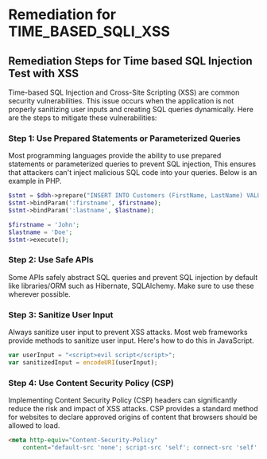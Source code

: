 # Remediation for TIME_BASED_SQLI_XSS

## Remediation Steps for Time based SQL Injection Test with XSS

Time-based SQL Injection and Cross-Site Scripting (XSS) are common security vulnerabilities. This issue occurs when the application is not properly sanitizing user inputs and creating SQL queries dynamically. Here are the steps to mitigate these vulnerabilities:

### Step 1: Use Prepared Statements or Parameterized Queries

Most programming languages provide the ability to use prepared statements or parameterized queries to prevent SQL injection, This ensures that attackers can't inject malicious SQL code into your queries. Below is an example in PHP.

```php
$stmt = $dbh->prepare("INSERT INTO Customers (FirstName, LastName) VALUES (:firstname, :lastname)");
$stmt->bindParam(':firstname', $firstname);
$stmt->bindParam(':lastname', $lastname);

$firstname = 'John';
$lastname = 'Doe';
$stmt->execute();
```

### Step 2: Use Safe APIs

Some APIs safely abstract SQL queries and prevent SQL injection by default like libraries/ORM such as Hibernate, SQLAlchemy. Make sure to use these wherever possible.

### Step 3: Sanitize User Input

Always sanitize user input to prevent XSS attacks. Most web frameworks provide methods to sanitize user input. Here's how to do this in JavaScript.

```javascript
var userInput = "<script>evil script</script>";
var sanitizedInput = encodeURI(userInput);
```

### Step 4: Use Content Security Policy (CSP)

Implementing Content Security Policy (CSP) headers can significantly reduce the risk and impact of XSS attacks. CSP provides a standard method for websites to declare approved origins of content that browsers should be allowed to load.

```html
<meta http-equiv="Content-Security-Policy"
    content="default-src 'none'; script-src 'self'; connect-src 'self'; img-src 'self'; style-src 'self';">
```